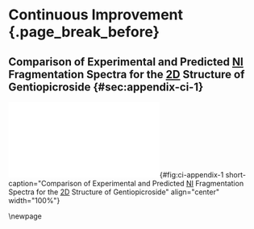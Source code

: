 # Continuous Improvement {.page_break_before}

## Comparison of Experimental and Predicted [NI](#ni) Fragmentation Spectra for the [2D](#dd) Structure of Gentiopicroside {#sec:appendix-ci-1}

![**Comparison of experimental and predicted [NI](#ni) fragmentation spectra for the [2D](#dd) structure of gentiopicroside.** The blue spectrum correspond to an experimental spectrum of DUAGQYUORDTXOR (accessible with [splash10-000e-4900000000-74f4dd0a987061219645](https://mona.fiehnlab.ucdavis.edu/spectra/browse?query=splash.splash%3D%3D"splash10-000e-4900000000-74f4dd0a987061219645)), and red to the predicted spectrum of the corresponding structure.](images/ci-appendix-1.pdf "ci-appendix-1"){#fig:ci-appendix-1 short-caption="Comparison of Experimental and Predicted [NI](#ni) Fragmentation Spectra for the [2D](#dd) Structure of Gentiopicroside" align="center" width="100%"}

\newpage